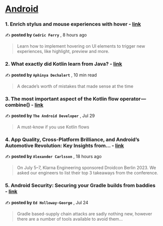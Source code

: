 
<h1><a href=https://medium.com/tag/android/recommended target="_blank" rel="noopener noreferrer">Android</a></h1>
<h3>1. Enrich stylus and mouse experiences with hover - <a href=https://medium.com/androiddevelopers/enrich-stylus-and-mouse-experiences-with-hover-9db19320bf56?source=tag_recommended_feed---------0-84----------android----------e8ff7880_f327_4f16_9e9a_e3e8b41ac23a------- target="_blank" rel="noopener noreferrer">link</a></h3>

✍️ **posted by `Cedric Ferry`** <date> , 8 hours ago</date>

<blockquote>Learn how to implement hovering on UI elements to trigger new experiences, like highlight, preview and more.</blockquote>

<h3>2. What exactly did Kotlin learn from Java? - <a href=https://medium.com/@PurpleGreenLemon/what-exactly-did-kotlin-learn-from-java-55f566659b8d?source=tag_recommended_feed---------1-107----------android----------e8ff7880_f327_4f16_9e9a_e3e8b41ac23a------- target="_blank" rel="noopener noreferrer">link</a></h3>

✍️ **posted by `Aphinya Dechalert`** <date> , 10 min read</date>

<blockquote>A decade’s worth of mistakes that made sense at the time</blockquote>

<h3>3. The most important aspect of the Kotlin flow operator — combine() - <a href=https://medium.com/@theAndroidDeveloper/the-most-important-aspect-of-the-kotlin-flow-operator-combine-e59b2e38fcb2?source=tag_recommended_feed---------2-85----------android----------e8ff7880_f327_4f16_9e9a_e3e8b41ac23a------- target="_blank" rel="noopener noreferrer">link</a></h3>

✍️ **posted by `The Android Developer`** <date> , Jul 29</date>

<blockquote>A must-know if you use Kotlin flows</blockquote>

<h3>4. App Quality, Cross-Platform Brilliance, and Android’s Automotive Revolution: Key Insights from… - <a href=https://medium.com/klarna-engineering/app-quality-cross-platform-brilliance-and-androids-automotive-revolution-key-insights-from-3cfbbe6e6a3d?source=tag_recommended_feed---------3-84----------android----------e8ff7880_f327_4f16_9e9a_e3e8b41ac23a------- target="_blank" rel="noopener noreferrer">link</a></h3>

✍️ **posted by `Alexander Carlsson`** <date> , 18 hours ago</date>

<blockquote>On July 5–7, Klarna Engineering sponsored Droidcon Berlin 2023. We asked our engineers to list their top 3 takeaways from the conference.</blockquote>

<h3>5. Android Security: Securing your Gradle builds from baddies - <a href=https://medium.com/proandroiddev/android-security-securing-your-gradle-builds-from-baddies-1dc30e1acf30?source=tag_recommended_feed---------4-107----------android----------e8ff7880_f327_4f16_9e9a_e3e8b41ac23a------- target="_blank" rel="noopener noreferrer">link</a></h3>

✍️ **posted by `Ed Holloway-George`** <date> , Jul 24</date>

<blockquote>Gradle based-supply chain attacks are sadly nothing new, however there are a number of tools available to avoid them…</blockquote>

